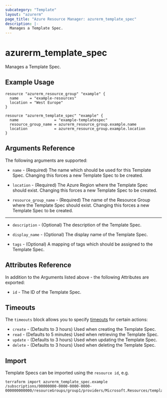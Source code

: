 ```yaml
---
subcategory: "Template"
layout: "azurerm"
page_title: "Azure Resource Manager: azurerm_template_spec"
description: |-
  Manages a Template Spec.
---
```


# azurerm_template_spec

Manages a Template Spec.

## Example Usage

```hcl
resource "azurerm_resource_group" "example" {
  name     = "example-resources"
  location = "West Europe"
}

resource "azurerm_template_spec" "example" {
  name                = "example-templatespec"
  resource_group_name = azurerm_resource_group.example.name
  location            = azurerm_resource_group.example.location
}
```

## Arguments Reference

The following arguments are supported:

* `name` - (Required) The name which should be used for this Template Spec. Changing this forces a new Template Spec to be created.

* `location` - (Required) The Azure Region where the Template Spec should exist. Changing this forces a new Template Spec to be created.

* `resource_group_name` - (Required) The name of the Resource Group where the Template Spec should exist. Changing this forces a new Template Spec to be created.

---

* `description` - (Optional) The description of the Template Spec.

* `display_name` - (Optional) The display name of the Template Spec.

* `tags` - (Optional) A mapping of tags which should be assigned to the Template Spec.

## Attributes Reference

In addition to the Arguments listed above - the following Attributes are exported: 

* `id` - The ID of the Template Spec.

## Timeouts

The `timeouts` block allows you to specify [timeouts](https://www.terraform.io/docs/configuration/resources.html#timeouts) for certain actions:

* `create` - (Defaults to 3 hours) Used when creating the Template Spec.
* `read` - (Defaults to 5 minutes) Used when retrieving the Template Spec.
* `update` - (Defaults to 3 hours) Used when updating the Template Spec.
* `delete` - (Defaults to 3 hours) Used when deleting the Template Spec.

## Import

Template Specs can be imported using the `resource id`, e.g.

```shell
terraform import azurerm_template_spec.example /subscriptions/00000000-0000-0000-0000-000000000000/resourceGroups/group1/providers/Microsoft.Resources/templateSpecs/spec1
```
